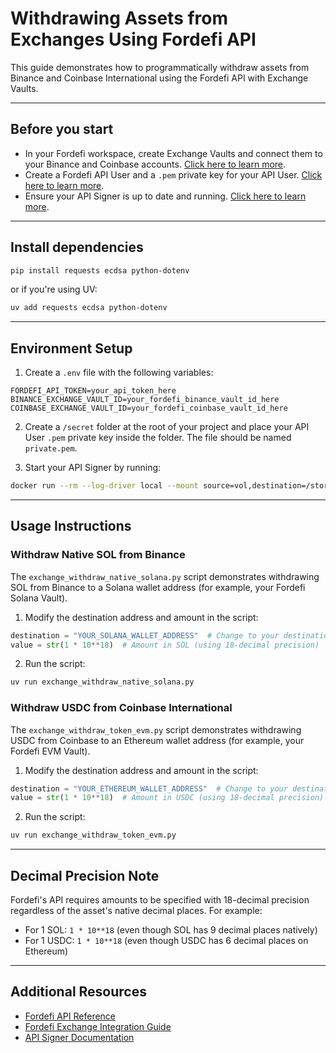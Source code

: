 # Withdrawing Assets from Exchanges Using Fordefi API

This guide demonstrates how to programmatically withdraw assets from Binance and Coinbase International using the Fordefi API with Exchange Vaults.

---

## Before you start

- In your Fordefi workspace, create Exchange Vaults and connect them to your Binance and Coinbase accounts. [Click here to learn more](https://docs.fordefi.com/user-guide/integrate-exchanges).
- Create a Fordefi API User and a `.pem` private key for your API User. [Click here to learn more](https://docs.fordefi.com/developers/program-overview).
- Ensure your API Signer is up to date and running. [Click here to learn more](https://docs.fordefi.com/developers/getting-started/set-up-an-api-signer/install-the-api-signer).

---

## Install dependencies

```bash
pip install requests ecdsa python-dotenv
```
or if you're using UV:
```bash
uv add requests ecdsa python-dotenv
```

---

## Environment Setup

1. Create a `.env` file with the following variables:

```
FORDEFI_API_TOKEN=your_api_token_here
BINANCE_EXCHANGE_VAULT_ID=your_fordefi_binance_vault_id_here
COINBASE_EXCHANGE_VAULT_ID=your_fordefi_coinbase_vault_id_here
```

2. Create a `/secret` folder at the root of your project and place your API User `.pem` private key inside the folder. The file should be named `private.pem`.

3. Start your API Signer by running:

```bash
docker run --rm --log-driver local --mount source=vol,destination=/storage -it fordefi.jfrog.io/fordefi/api-signer:latest
```

---

## Usage Instructions

### Withdraw Native SOL from Binance

The `exchange_withdraw_native_solana.py` script demonstrates withdrawing SOL from Binance to a Solana wallet address (for example, your Fordefi Solana Vault).

1. Modify the destination address and amount in the script:
```python
destination = "YOUR_SOLANA_WALLET_ADDRESS"  # Change to your destination address
value = str(1 * 10**18)  # Amount in SOL (using 18-decimal precision)
```

2. Run the script:
```bash
uv run exchange_withdraw_native_solana.py
```

### Withdraw USDC from Coinbase International

The `exchange_withdraw_token_evm.py` script demonstrates withdrawing USDC from Coinbase to an Ethereum wallet address (for example, your Fordefi EVM Vault).

1. Modify the destination address and amount in the script:
```python
destination = "YOUR_ETHEREUM_WALLET_ADDRESS"  # Change to your destination address
value = str(1 * 10**18)  # Amount in USDC (using 18-decimal precision)
```

2. Run the script:
```bash
uv run exchange_withdraw_token_evm.py
```

---

## Decimal Precision Note

Fordefi's API requires amounts to be specified with 18-decimal precision regardless of the asset's native decimal places. For example:

- For 1 SOL: `1 * 10**18` (even though SOL has 9 decimal places natively)
- For 1 USDC: `1 * 10**18` (even though USDC has 6 decimal places on Ethereum)

---

## Additional Resources

- [Fordefi API Reference](https://docs.fordefi.com/developers/api-reference)
- [Fordefi Exchange Integration Guide](https://docs.fordefi.com/user-guide/integrate-exchanges)
- [API Signer Documentation](https://docs.fordefi.com/developers/getting-started/set-up-an-api-signer)
